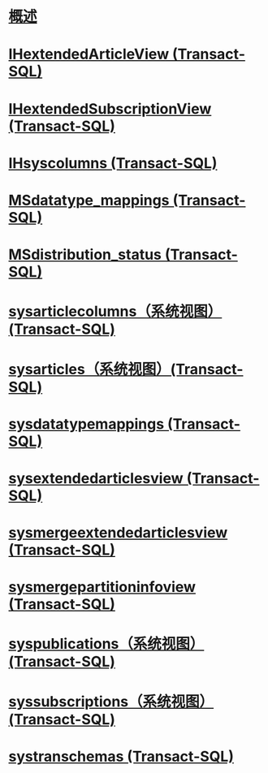 # [概述](replication-views-transact-sql.md)  
# [IHextendedArticleView (Transact-SQL)](ihextendedarticleview-transact-sql.md)  
# [IHextendedSubscriptionView (Transact-SQL)](ihextendedsubscriptionview-transact-sql.md)  
# [IHsyscolumns (Transact-SQL)](ihsyscolumns-transact-sql.md)  
# [MSdatatype_mappings (Transact-SQL)](msdatatype-mappings-transact-sql.md)  
# [MSdistribution_status (Transact-SQL)](msdistribution-status-transact-sql.md)  
# [sysarticlecolumns（系统视图）(Transact-SQL)](sysarticlecolumns-system-view-transact-sql.md)  
# [sysarticles（系统视图）(Transact-SQL)](sysarticles-system-view-transact-sql.md)  
# [sysdatatypemappings (Transact-SQL)](sysdatatypemappings-transact-sql.md)  
# [sysextendedarticlesview (Transact-SQL)](sysextendedarticlesview-transact-sql.md)  
# [sysmergeextendedarticlesview (Transact-SQL)](sysmergeextendedarticlesview-transact-sql.md)  
# [sysmergepartitioninfoview (Transact-SQL)](sysmergepartitioninfoview-transact-sql.md)  
# [syspublications（系统视图）(Transact-SQL)](syspublications-system-view-transact-sql.md)  
# [syssubscriptions（系统视图）(Transact-SQL)](syssubscriptions-system-view-transact-sql.md)  
# [systranschemas (Transact-SQL)](systranschemas-transact-sql.md)  
